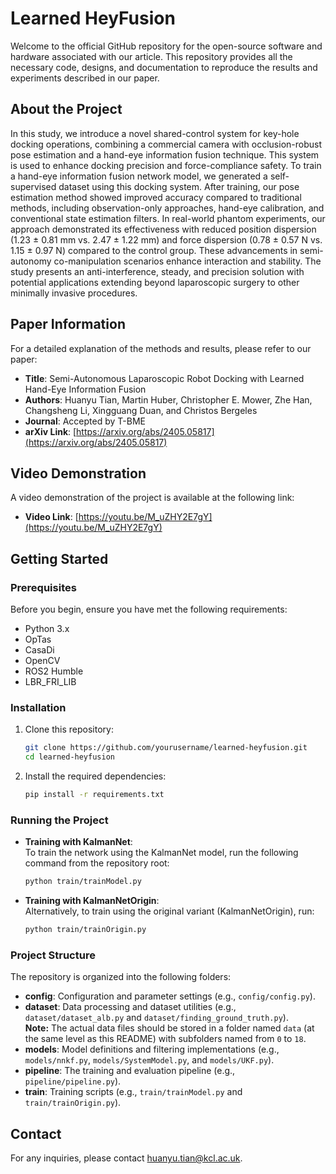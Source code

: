 # Learned HeyFusion

Welcome to the official GitHub repository for the open-source software and hardware associated with our article. This repository provides all the necessary code, designs, and documentation to reproduce the results and experiments described in our paper.

## About the Project

In this study, we introduce a novel shared-control system for key-hole docking operations, combining a commercial camera with occlusion-robust pose estimation and a hand-eye information fusion technique. This system is used to enhance docking precision and force-compliance safety. To train a hand-eye information fusion network model, we generated a self-supervised dataset using this docking system. After training, our pose estimation method showed improved accuracy compared to traditional methods, including observation-only approaches, hand-eye calibration, and conventional state estimation filters. In real-world phantom experiments, our approach demonstrated its effectiveness with reduced position dispersion (1.23 ± 0.81 mm vs. 2.47 ± 1.22 mm) and force dispersion (0.78 ± 0.57 N vs. 1.15 ± 0.97 N) compared to the control group. These advancements in semi-autonomy co-manipulation scenarios enhance interaction and stability. The study presents an anti-interference, steady, and precision solution with potential applications extending beyond laparoscopic surgery to other minimally invasive procedures.


## Paper Information

For a detailed explanation of the methods and results, please refer to our paper:

- **Title**: Semi-Autonomous Laparoscopic Robot Docking with Learned Hand-Eye Information Fusion
- **Authors**: Huanyu Tian, Martin Huber, Christopher E. Mower, Zhe Han, Changsheng Li, Xingguang Duan, and Christos Bergeles
- **Journal**: Accepted by T-BME
- **arXiv Link**: [https://arxiv.org/abs/2405.05817](https://arxiv.org/abs/2405.05817)

## Video Demonstration

A video demonstration of the project is available at the following link:

- **Video Link**: [https://youtu.be/M_uZHY2E7gY](https://youtu.be/M_uZHY2E7gY)

## Getting Started

### Prerequisites

Before you begin, ensure you have met the following requirements:

- Python 3.x
- OpTas
- CasaDi
- OpenCV
- ROS2 Humble
- LBR_FRI_LIB





### Installation

1. Clone this repository:
    ```bash
    git clone https://github.com/yourusername/learned-heyfusion.git
    cd learned-heyfusion
    ```

2. Install the required dependencies:
    ```bash
    pip install -r requirements.txt
    ```

### Running the Project

- **Training with KalmanNet**:  
  To train the network using the KalmanNet model, run the following command from the repository root:
    ```bash
    python train/trainModel.py
    ```

- **Training with KalmanNetOrigin**:  
  Alternatively, to train using the original variant (KalmanNetOrigin), run:
    ```bash
    python train/trainOrigin.py
    ```

### Project Structure

The repository is organized into the following folders:

- **config**: Configuration and parameter settings (e.g., `config/config.py`).
- **dataset**: Data processing and dataset utilities (e.g., `dataset/dataset_alb.py` and `dataset/finding_ground_truth.py`).  
  **Note:** The actual data files should be stored in a folder named `data` (at the same level as this README) with subfolders named from `0` to `18`.
- **models**: Model definitions and filtering implementations (e.g., `models/nnkf.py`, `models/SystemModel.py`, and `models/UKF.py`).
- **pipeline**: The training and evaluation pipeline (e.g., `pipeline/pipeline.py`).
- **train**: Training scripts (e.g., `train/trainModel.py` and `train/trainOrigin.py`).



## Contact

For any inquiries, please contact [huanyu.tian@kcl.ac.uk](mailto:huanyu.tian@kcl.ac.uk).
